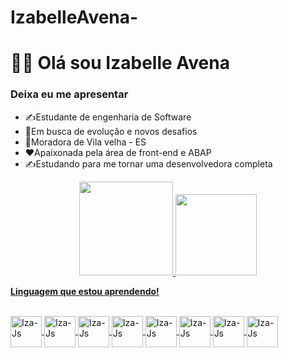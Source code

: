 
#  IzabelleAvena-
<h1> 👩‍💻 Olá sou Izabelle Avena </h1>
<h3> Deixa eu me apresentar </h3>
<ul>
  <li> ✍Estudante de engenharia de Software </li>
  <li> 📢Em busca de evolução e novos desafios </li>
  <li> 🏡Moradora de Vila velha - ES </li>
  <li> ❤Apaixonada pela área de front-end e ABAP </li>
  <li> ✍Estudando para me tornar uma desenvolvedora completa </li>
</ul>
<div align = "center">
  <a href="https://github.com/IzabelleAvena">
  <img height = "150em" src = "https://github-readme-stats.vercel.app/api?username=IzabelleAvena&show_icons=true&theme=dark&include_all_commits=true&count_private=true" />
  <img height = "130em" src = "https://github-readme-stats.vercel.app/api/top-langs/?username=IzabelleAvena&layout=compact&langs_count=7&theme=dark" />
</div>
<p><strong>Linguagem que estou aprendendo!</strong></p>
<div style = "display: inline_block"> <br>
  <img align = "center" alt = "Iza-Js" height = "50" width = "50" src = "https://img.icons8.com/color/50/000000/css3.png" />
  <img align = "center" alt = "Iza-Js" height = "50" width = "50" src = "https://img.icons8.com/color/48/000000/html-5--v1. png "/>
  <img align = "center" alt = "Iza-Js" height = "50" width = "50" src = "https://img.icons8.com/color/48/4a90e2/javascript--v1.png" />
  <img align = "center" alt = "Iza-Js" height = "50" width = "50" src = "https://img.icons8.com/color/48/000000/git.png" />
  <img align = "center" alt = "Iza-Js" height = "50" width = "50" src = "https://img.icons8.com/color/50/000000/vue-js.png" />
  <img align = "center" alt = "Iza-Js" height = "50" width = "50" src = "https://img.icons8.com/color/50/000000/bootstrap.png" />
  <img align = "center" alt = "Iza-Js" height = "50" width = "50" src = "https://img.icons8.com/fluency/50/000000/visual-studio-code-insides.png" />
  <img align = "center" alt = "Iza-Js" height = "50" width = "50" src = "https://img.icons8.com/color/96/sap.png" />
</div>
   

